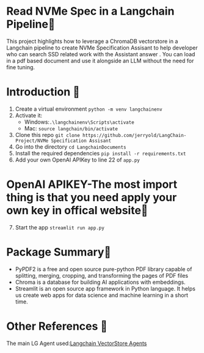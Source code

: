 # Read NVMe Spec in a Langchain Pipeline📕
This project highlights how to leverage a ChromaDB vectorstore in a Langchain pipeline to create NVMe Specification Assisant to help developer who can search SSD related work with the Assistant answer . You can load in a pdf based document and use it alongside an LLM without the need for fine tuning. 


# Introduction 🚀
1. Create a virtual environment `python -m venv langchainenv`
2. Activate it: 
   - Windows:`.\langchainenv\Scripts\activate`
   - Mac: `source langchain/bin/activate`
3. Clone this repo `git clone https://github.com/jerryold/LangChain-Project/NVMe Specification Assisant`
4. Go into the directory `cd LangchainDocuments`
5. Install the required dependencies `pip install -r requirements.txt`
6. Add your own OpenAI APIKey to line 22 of `app.py`
# OpenAI APIKEY-The most import thing is that you need apply your own key in offical website🔑

7. Start the app `streamlit run app.py`  

# Package Summary📙
*  PyPDF2 is a free and open source pure-python PDF library capable of splitting, merging, cropping, and transforming the pages of PDF files
*  Chroma is a database for building AI applications with embeddings.
*  Streamlit is an open source app framework in Python language. It helps us create web apps for data science and machine learning in a short time.




# Other References 🔗
<p>The main LG Agent used:<a href="https://python.langchain.com/en/latest/modules/agents/toolkits/examples/vectorstore.html">Langchain VectorStore Agents
</a></p>



